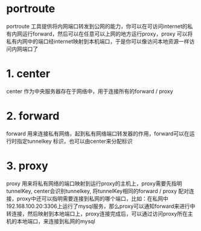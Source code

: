 # portroute

portroute 工具提供将内网端口转发到公网的能力，你可以在可访问internet的私有内网运行forward，然后可以在任意可以上网的地方运行proxy，proxy 可以将私有内网中的端口经internet映射到本机端口，于是你可以像访问本地资源一样访问内网端口了

# 1. center 
center 作为中央服务器存在于网络中，用于连接所有的forward / proxy

# 2. forward
forward 用来连接私有网络，起到私有网络端口转发器的作用，forward可以在运行时指定tunnelkey 标识，也可以由center来分配标识

# 3. proxy
proxy 用来将私有网络的端口映射到运行proxy的主机上，proxy需要先指明tunnelKey, center会识别tunnelkey, 将tunnelKey相同的forward / proxy 配对连接，proxy中还可以指明需要连接到私网的哪个端口，比如：在私网中192.168.100.20:3306上运行了mysql服务，那么proxy可以通知forward来进行中转连接，然后映射到本地端口上，proxy连接完成后，可以通过访问proxy所在主机的本地端口，来连接到私网的mysql
